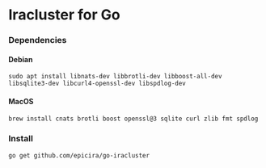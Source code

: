 # Iracluster for Go

### Dependencies

#### Debian

```shell
sudo apt install libnats-dev libbrotli-dev libboost-all-dev libsqlite3-dev libcurl4-openssl-dev libspdlog-dev 
```

#### MacOS  

```shell
brew install cnats brotli boost openssl@3 sqlite curl zlib fmt spdlog 
```

### Install

```shell
go get github.com/epicira/go-iracluster
```